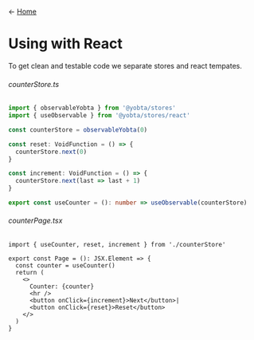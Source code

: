 &larr; [Home](../README.md)

# Using with React

To get clean and testable code we separate stores and react tempates.

###### counterStore.ts

```ts
import { observableYobta } from '@yobta/stores'
import { useObservable } from '@yobta/stores/react'

const counterStore = observableYobta(0)

const reset: VoidFunction = () => {
  counterStore.next(0)
}

const increment: VoidFunction = () => {
  counterStore.next(last => last + 1)
}

export const useCounter = (): number => useObservable(counterStore)
```

###### counterPage.tsx

```tsx
import { useCounter, reset, increment } from './counterStore'

export const Page = (): JSX.Element => {
  const counter = useCounter()
  return (
    <>
      Counter: {counter}
      <hr />
      <button onClick={increment}>Next</button>|
      <button onClick={reset}>Reset</button>
    </>
  )
}
```
